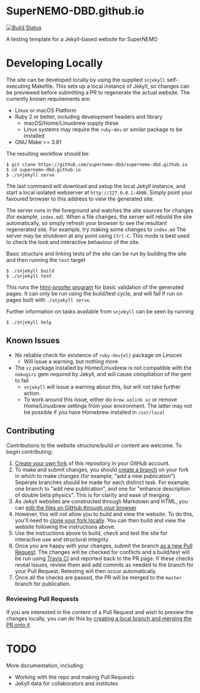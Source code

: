 # SuperNEMO-DBD.github.io

[![Build Status](https://travis-ci.org/SuperNEMO-DBD/SuperNEMO-DBD.github.io.svg?branch=develop)](https://travis-ci.org/SuperNEMO-DBD/SuperNEMO-DBD.github.io)

A testing template for a Jekyll-based website for SuperNEMO

# Developing Locally
The site can be developed locally by using the supplied `snjekyll` self-executing
Makefile. This sets up a local instance of Jekyll, so changes can be previewed
before submitting a PR to regenerate the actual website. The currently known
requirements are:

- Linux or macOS Platform
- Ruby 2 or better, including development headers and library
  - macOS/Home/Linuxbrew supply these
  - Linux systems may require the `ruby-dev` or similar package to be installed
- GNU Make >= 3.81

The resulting workflow should be:

```console
$ git clone https://github.com/supernemo-dbd/supernemo-dbd.github.io
$ cd supernemo-dbd.github.io
$ ./snjekyll serve
```

The last command will download and setup the local Jekyll instance, and
start a local isolated webserver at `http://127.0.0.1:4000`. Simply point
your favoured browser to this address to view the generated site.

The server runs in the foreground and watches the site sources for changes
(for example, `index.md`). When a file changes, the server will rebuild the
site automatically, so simply refresh your browser to see the resultant
regenerated site. For example, try making some changes to `index.md`
The server may be shutdown at any point using `Ctrl-C`. This mode
is best used to check the look and interactive behaviour of the site.

Basic structure and linking tests of the site can be run by building the site and then
running the `test` target

```console
$ ./snjekyll build
$ ./snjekyll test
```

This runs the [html-proofer program](https://github.com/gjtorikian/html-proofer)
for basic validation of the generated pages. It can only be run using the
build/test cycle, and will fail if run on pages built with `./snjekyll serve`.

Further information on tasks available from `snjekyll` can be seen by
running

```console
$ ./snjekyll help
```

## Known Issues
- No reliable check for existence of `ruby-dev{el}` package on Linuces
  - Will issue a warning, but nothing more
- The `xz` package installed by Home/Linuxbrew is not compatible with the
  `nokogiri` gem required by Jekyll, and will cause compiliation of
  the gem to fail
  - `snjekyll` will issue a warning about this, but will not take further action.
  - To work around this issue, either do `brew unlink xz` or remove Home/Linuxbrew settings
    from your environment. The latter may not be possible if you have Homebrew installed
    in `/usr/local`

## Contributing

Contributions to the website structure/build or content are welcome. To begin contributing:

1. [Create your own fork](https://help.github.com/articles/fork-a-repo/) of this repository in your GitHub account.
2. To make and submit changes, you should [create a branch](https://help.github.com/articles/creating-and-deleting-branches-within-your-repository/) on your fork in which to make changes (for example, "add a new publication"). Seperate branches should be made for each distinct task. For example, one branch to "add new publication", and one for "enhance description of double beta physics". This is for clarity and ease of merging.
3. As Jekyll websites are constructed through Markdown and HTML, you can [edit the files on GitHub through your browser](https://help.github.com/articles/editing-files-in-your-repository/)
4. However, this will not allow you to build and view the website. To do this, you'll need to [clone your fork locally](https://help.github.com/articles/fork-a-repo/). You can then build and view the website following the instructions above.
5. Use the instructions above to build, check and test the site for interactive use and structural integrity.
6. Once you are happy with your changes, submit the branch [as a new Pull Request](https://help.github.com/articles/creating-a-pull-request/). The changes will be checked for conflicts and a build/test will be run using [Travis CI](https://travis-ci.org/SuperNEMO-DBD/SuperNEMO-DBD.github.io/) and reported back to the PR page. If these checks reveal issues, review them and add commits as needed to the branch for your Pull Request. Retesting
will then occur automatically.
7. Once all the checks are passed, the PR will be merged to the `master` branch for publication.

### Reviewing Pull Requests

If you are interested in the content of a Pull Request and wish to preview the changes locally, you can do this by [creating a local branch and merging the PR onto it](https://help.github.com/articles/checking-out-pull-requests-locally/).


# TODO
More documentation, including:

- Working with the repo and making Pull Requests
- Jekyll data for collaborators and institutes



